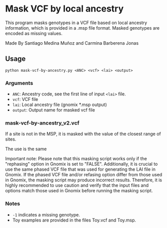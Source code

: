 # Mask VCF by local ancestry

This program masks genotypes in a VCF file based on local ancestry information, which is provided in a .msp file format. Masked genotypes are encoded as missing values.

Made By Santiago Medina Muñoz and Carmina Barberena Jonas

## Usage

``` 
python mask-vcf-by-ancestry.py <ANC> <vcf> <lai> <output>
```

### Arguments

- `ANC`: Ancestry code, see the first line of input `<lai>` file.
- `vcf`: VCF file
- `lai`: Local ancestry file (gnomix *.msp output)
- `output`: Output name for masked vcf file

### mask-vcf-by-ancestry_v2.vcf

If a site is not in the MSP, it is masked with the value of the closest range of sites. 

The use is the same 


Important note: Please note that this masking script works only if the "rephasing" option in Gnomix is set to "FALSE". Additionally, it is crucial to use the same phased VCF file that was used for generating the LAI file in Gnomix. If the phased VCF file and/or refasing option differ from those used in Gnomix, the masking script may produce incorrect results. Therefore, it is highly recommended to use caution and verify that the input files and options match those used in Gnomix before running the masking script.

### Notes

- `-1` indicates a missing genotype.
- Toy examples are provided in the files Toy.vcf and Toy.msp.


